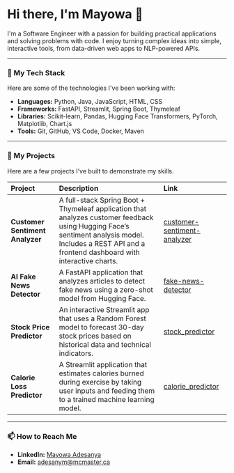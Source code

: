 # Hi there, I'm Mayowa 👋

I'm a Software Engineer with a passion for building practical applications and solving problems with code. I enjoy turning complex ideas into simple, interactive tools, from data-driven web apps to NLP-powered APIs.

---

### 🔧 My Tech Stack

Here are some of the technologies I've been working with:

- **Languages:** Python, Java, JavaScript, HTML, CSS
- **Frameworks:** FastAPI, Streamlit, Spring Boot, Thymeleaf
- **Libraries:** Scikit-learn, Pandas, Hugging Face Transformers, PyTorch, Matplotlib, Chart.js
- **Tools:** Git, GitHub, VS Code, Docker, Maven

---

### 🚀 My Projects

Here are a few projects I've built to demonstrate my skills.

| Project | Description | Link |
| :--- | :--- | :--- |
| **Customer Sentiment Analyzer** | A full-stack Spring Boot + Thymeleaf application that analyzes customer feedback using Hugging Face’s sentiment analysis model. Includes a REST API and a frontend dashboard with interactive charts. | [customer-sentiment-analyzer](https://github.com/mayowa2133/customer-sentiment-analyzer) |
| **AI Fake News Detector** | A FastAPI application that analyzes articles to detect fake news using a zero-shot model from Hugging Face. | [fake-news-detector](https://github.com/mayowa2133/fake-news-detector) |
| **Stock Price Predictor** | An interactive Streamlit app that uses a Random Forest model to forecast 30-day stock prices based on historical data and technical indicators. | [stock_predictor](https://github.com/mayowa2133/stock_predictor) |
| **Calorie Loss Predictor** | A Streamlit application that estimates calories burned during exercise by taking user inputs and feeding them to a trained machine learning model. | [calorie_predictor](https://github.com/mayowa2133/calorie_predictor) |

---

### 📫 How to Reach Me

- **LinkedIn:** [Mayowa Adesanya](https://www.linkedin.com/in/mayowa-adesanya/)
- **Email:** adesanym@mcmaster.ca
